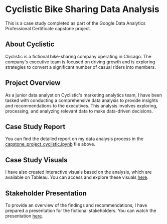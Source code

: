 # Cyclistic Bike Sharing Data Analysis

This is a case study completed as part of the Google Data Analytics Professional Certificate capstone project.

## About Cyclistic

Cyclistic is a fictional bike-sharing company operating in Chicago. The company's executive team is focused on driving growth and is exploring strategies to convert a significant number of casual riders into members.

## Project Overview

As a junior data analyst on Cyclistic's marketing analytics team, I have been tasked with conducting a comprehensive data analysis to provide insights and recommendations to the executives. This analysis involves exploring, processing, and analyzing relevant data to make data-driven decisions.

## Case Study Report

You can find the detailed report on my data analysis process in the [capstone_project_cyclistic.ipynb](capstone_project_cyclistic.ipynb) file above.

## Case Study Visuals

I have also created interactive visuals based on the analysis, which are available on Tableau. You can access and explore these visuals [here](https://public.tableau.com/app/profile/billy.jehan/viz/CyclisticsDataTrip/Dashboard).

## Stakeholder Presentation

To provide an overview of the findings and recommendations, I have prepared a presentation for the fictional stakeholders. You can watch the presentation [here](https://docs.google.com/presentation/d/1tZdNj1aA4zLC50tv1G5a4vlFnPsUYIhgjpHNVLU4StQ/edit?usp=sharing).
